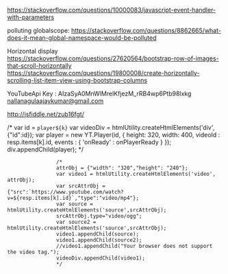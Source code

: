 
https://stackoverflow.com/questions/10000083/javascript-event-handler-with-parameters 

polluting globalscope:
https://stackoverflow.com/questions/8862665/what-does-it-mean-global-namespace-would-be-polluted

Horizontal display
https://stackoverflow.com/questions/27620564/bootstrap-row-of-images-that-scroll-horizontally
https://stackoverflow.com/questions/19800008/create-horizontally-scrolling-list-item-view-using-bootstrap-columns

YouTubeApi
Key :  AIzaSyA0MnWlMrelKfjezM_rRB4wp6Ptb98lxkg
nallanagulaajaykumar@gmail.com

http://jsfiddle.net/zub16fgt/ 

/*
                    var id = `player${k}`
                    var videoDiv = htmlUtility.createHtmlElements('div',{"id":id});
                    var player = new YT.Player(id, {
                        height: 320,
                        width: 400,
                        videoId : resp.items[k].id,
                        events : {
                            'onReady' : onPlayerReady
                        }
                     });
                     div.appendChild(player);
*/

                    /*
                    attrObj = {"width": "320","height": "240"};
                    var video1 = htmlUtility.createHtmlElements('video', attrObj);
                    var srcAttrObj = {"src":`https://www.youtube.com/watch?v=${resp.items[k].id}`,"type":"video/mp4"};
                    var source = htmlUtility.createHtmlElements('source',srcAttrObj);
                    srcAttrObj.type="video/ogg";
                    var source2 = htmlUtility.createHtmlElements('source',srcAttrObj);
                    video1.appendChild(source);
                    video1.appendChild(source2); 
                    //video1.appendChild("Your browser does not support the video tag.");
                    videoDiv.appendChild(video1);
                    */